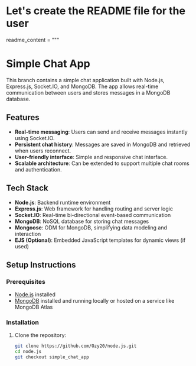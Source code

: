 # Let's create the README file for the user

readme_content = """
# Simple Chat App

This branch contains a simple chat application built with Node.js, Express.js, Socket.IO, and MongoDB. The app allows real-time communication between users and stores messages in a MongoDB database.

## Features

- **Real-time messaging**: Users can send and receive messages instantly using Socket.IO.
- **Persistent chat history**: Messages are saved in MongoDB and retrieved when users reconnect.
- **User-friendly interface**: Simple and responsive chat interface.
- **Scalable architecture**: Can be extended to support multiple chat rooms and authentication.

## Tech Stack

- **Node.js**: Backend runtime environment
- **Express.js**: Web framework for handling routing and server logic
- **Socket.IO**: Real-time bi-directional event-based communication
- **MongoDB**: NoSQL database for storing chat messages
- **Mongoose**: ODM for MongoDB, simplifying data modeling and interaction
- **EJS (Optional)**: Embedded JavaScript templates for dynamic views (if used)

## Setup Instructions

### Prerequisites

- [Node.js](https://nodejs.org/) installed
- [MongoDB](https://www.mongodb.com/) installed and running locally or hosted on a service like MongoDB Atlas

### Installation

1. Clone the repository:
   ```bash
   git clone https://github.com/Ozy20/node.js.git
   cd node.js
   git checkout simple_chat_app
